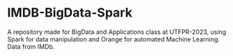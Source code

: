 # IMDB-BigData-Spark
A repository made for BigData and Applications class at UTFPR-2023, using Spark for data manipulation and Orange for automated Machine Learning. Data from IMDb.
